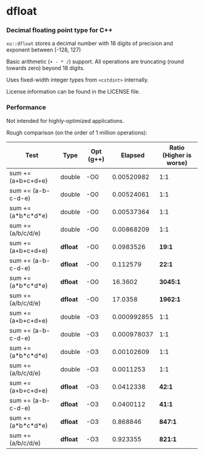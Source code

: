 # dfloat
### Decimal floating point type for C++

`xu::dfloat` stores a decimal number with 18 digits of precision and exponent between [-128, 127)

Basic arithmetic (`+ - * /`) support. All operations are truncating (round towards zero) beyond 18 digits.

Uses fixed-width integer types from `<cstdint>` internally.

License information can be found in the LICENSE file.

### Performance

Not intended for highly-optimized applications.

Rough comparison (on the order of 1 million operations):

| Test | Type | Opt (g++) | Elapsed | Ratio (Higher is worse) |
| ---- | ---- | --------- | ------- | --------------- |
| sum += (a+b+c+d+e) | double | -O0 | 0.00520982 | 1:1 |
| sum += (a-b-c-d-e) | double | -O0 | 0.00524061 | 1:1 |
| sum += (a\*b\*c\*d\*e) | double | -O0 | 0.00537364 | 1:1 |
| sum += (a/b/c/d/e) | double | -O0 | 0.00868209 | 1:1 |
| sum += (a+b+c+d+e) | **dfloat** | -O0 | 0.0983526 | **19:1** |
| sum += (a-b-c-d-e) | **dfloat** | -O0 | 0.112579 | **22:1** |
| sum += (a\*b\*c\*d\*e) | **dfloat** | -O0 | 16.3602 | **3045:1** |
| sum += (a/b/c/d/e) | **dfloat** | -O0 | 17.0358 | **1962:1** |
| sum += (a+b+c+d+e) | double | -O3 | 0.000992855 | 1:1 |
| sum += (a-b-c-d-e) | double | -O3 | 0.000978037 | 1:1 |
| sum += (a\*b\*c\*d\*e) | double | -O3 | 0.00102609 | 1:1 |
| sum += (a/b/c/d/e) | double | -O3 | 0.0011253 | 1:1 |
| sum += (a+b+c+d+e) | **dfloat** | -O3 | 0.0412338 | **42:1** |
| sum += (a-b-c-d-e) | **dfloat** | -O3 | 0.0400112 | **41:1** |
| sum += (a\*b\*c\*d\*e) | **dfloat** | -O3 | 0.868846 | **847:1** |
| sum += (a/b/c/d/e) | **dfloat** | -O3 | 0.923355 | **821:1** |

